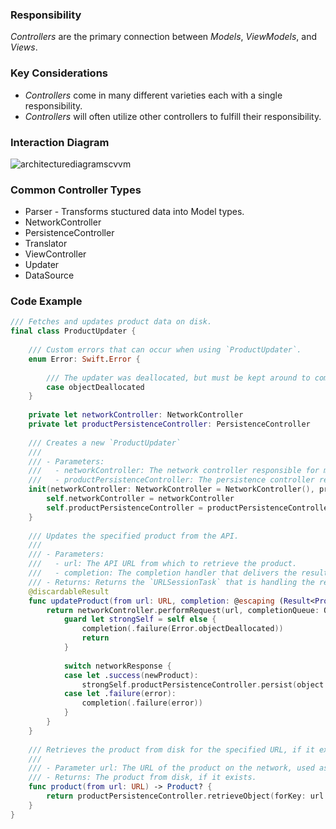 ### Responsibility
*Controllers* are the primary connection between *Models*, *ViewModels*, and *Views*.

### Key Considerations
* *Controllers* come in many different varieties each with a single responsibility. 
* *Controllers* will often utilize other controllers to fulfill their responsibility.

### Interaction Diagram
![architecturediagramscvvm](https://user-images.githubusercontent.com/16432044/41422678-6d3caaa8-6fc7-11e8-9ee6-bd48d3343711.png)

### Common Controller Types
* Parser - Transforms stuctured data into Model types.
* NetworkController
* PersistenceController
* Translator
* ViewController
* Updater 
* DataSource

### Code Example

```swift
/// Fetches and updates product data on disk.
final class ProductUpdater {
    
    /// Custom errors that can occur when using `ProductUpdater`.
    enum Error: Swift.Error {
        
        /// The updater was deallocated, but must be kept around to complete the operation.
        case objectDeallocated
    }
    
    private let networkController: NetworkController
    private let productPersistenceController: PersistenceController
    
    /// Creates a new `ProductUpdater`
    ///
    /// - Parameters:
    ///   - networkController: The network controller responsible for making network requests.
    ///   - productPersistenceController: The persistence controller responsible for storing and retrieving products.
    init(networkController: NetworkController = NetworkController(), productPersistenceController: PersistenceController = PersistenceController(identifier: .productCache, rootDirectoryURL: .persistedDataRootDirectory)) {
        self.networkController = networkController
        self.productPersistenceController = productPersistenceController
    }
    
    /// Updates the specified product from the API.
    ///
    /// - Parameters:
    ///   - url: The API URL from which to retrieve the product.
    ///   - completion: The completion handler that delivers the result. Called on the main queue.
    /// - Returns: Returns the `URLSessionTask` that is handling the request in order to cancel or suspend as necessary. Discardable.
    @discardableResult
    func updateProduct(from url: URL, completion: @escaping (Result<Product>) -> Void) -> URLSessionTask {
        return networkController.performRequest(url, completionQueue: OperationQueue.main) { [weak self] networkResponse in
            guard let strongSelf = self else {
                completion(.failure(Error.objectDeallocated))
                return
            }
            
            switch networkResponse {
            case let .success(newProduct):
                strongSelf.productPersistenceController.persist(object: newProduct, forKey: url.absoluteString, completion: completion)
            case let .failure(error):
                completion(.failure(error))
            }
        }
    }
    
    /// Retrieves the product from disk for the specified URL, if it exists.
    ///
    /// - Parameter url: The URL of the product on the network, used as a key to retrieve the existing product.
    /// - Returns: The product from disk, if it exists.
    func product(from url: URL) -> Product? {
        return productPersistenceController.retrieveObject(forKey: url.absoluteString)
    }
}
```
